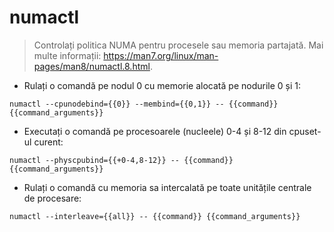# numactl

> Controlați politica NUMA pentru procesele sau memoria partajată.
> Mai multe informații: <https://man7.org/linux/man-pages/man8/numactl.8.html>.

- Rulați o comandă pe nodul 0 cu memorie alocată pe nodurile 0 și 1:

`numactl --cpunodebind={{0}} --membind={{0,1}} -- {{command}} {{command_arguments}}`

- Executați o comandă pe procesoarele (nucleele) 0-4 și 8-12 din cpuset-ul curent:

`numactl --physcpubind={{+0-4,8-12}} -- {{command}} {{command_arguments}}`

- Rulați o comandă cu memoria sa intercalată pe toate unitățile centrale de procesare:

`numactl --interleave={{all}} -- {{command}} {{command_arguments}}`
